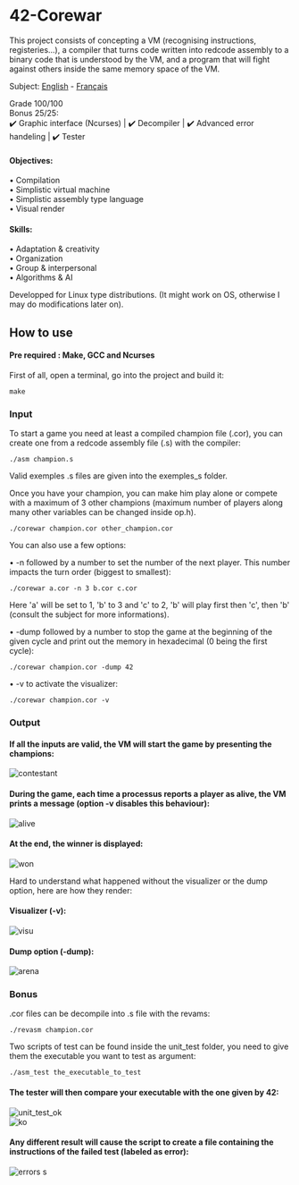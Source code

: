 # 42-Corewar
This project consists of concepting a VM (recognising instructions, registeries...), a compiler that turns code written into redcode assembly to a binary code that is understood by the VM, and a program that will fight against others inside the same memory space of the VM. 

Subject: [English](https://github.com/ssfar/42-Subjects.pdf/blob/master/corewar.en.pdf) - [Français](https://github.com/ssfar/42-Subjects.pdf/blob/master/corewar.fr.pdf)

Grade 100/100  
Bonus 25/25:  
 :heavy_check_mark: Graphic interface (Ncurses) | :heavy_check_mark: Decompiler | :heavy_check_mark: Advanced error handeling | :heavy_check_mark: Tester

#### Objectives:
• Compilation   
• Simplistic virtual machine  
• Simplistic assembly type language  
• Visual render  

#### Skills:
• Adaptation & creativity  
• Organization  
• Group & interpersonal  
• Algorithms & AI  

Developped for Linux type distributions.
(It might work on OS, otherwise I may do modifications later on).

## How to use

#### Pre required : Make, GCC and Ncurses

First of all, open a terminal, go into the project and build it:   
```  
make
```

### Input

To start a game you need at least a compiled champion file (.cor), you can create one from a redcode assembly file (.s) with the compiler:
```  
./asm champion.s
```
Valid exemples .s files are given into the exemples_s folder.  

Once you have your champion, you can make him play alone or compete with a maximum of 3 other champions (maximum number of players along many other variables can be changed inside op.h).
```  
./corewar champion.cor other_champion.cor
```
You can also use a few options:

• -n followed by a number to set the number of the next player. 
This number impacts the turn order (biggest to smallest):
```  
./corewar a.cor -n 3 b.cor c.cor
```
Here 'a' will be set to 1, 'b' to 3 and 'c' to 2, 'b' will play first then 'c', then 'b' (consult the subject for more informations).  

• -dump followed by a number to stop the game at the beginning of the given cycle and print out the memory in hexadecimal (0 being the first cycle):
```  
./corewar champion.cor -dump 42
```
• -v to activate the visualizer:
```  
./corewar champion.cor -v
```

### Output

#### If all the inputs are valid, the VM will start the game by presenting the champions:  
![contestant](https://user-images.githubusercontent.com/45463065/86416877-a3295780-bccb-11ea-8b14-2a79db1eaf83.png)  
#### During the game, each time a processus reports a player as alive, the VM prints a message (option -v disables this behaviour):  
![alive](https://user-images.githubusercontent.com/45463065/86417455-5777ad80-bccd-11ea-8fc2-725ce6e3c485.png)
#### At the end, the winner is displayed:
![won](https://user-images.githubusercontent.com/45463065/86417512-8726b580-bccd-11ea-835f-08f4b6473bbc.png)

Hard to understand what happened without the visualizer or the dump option, here are how they render:

#### Visualizer (-v):
![visu](https://user-images.githubusercontent.com/45463065/86418741-737d4e00-bcd1-11ea-9215-9f59af2b423e.png)

#### Dump option (-dump):
![arena](https://user-images.githubusercontent.com/45463065/86418186-a292c000-bccf-11ea-962a-f2c2e391c106.png)

### Bonus

.cor files can be decompile into .s file with the revams:
```  
./revasm champion.cor
```

Two scripts of test can be found inside the unit_test folder, you need to give them the executable you want to test as argument:
```  
./asm_test the_executable_to_test
```
#### The tester will then compare your executable with the one given by 42:  
![unit_test_ok](https://user-images.githubusercontent.com/45463065/86419708-539b5980-bcd4-11ea-8e6d-1679507de87b.png)  
![ko](https://user-images.githubusercontent.com/45463065/86419710-572ee080-bcd4-11ea-947f-67717ad72376.png)  


#### Any different result will cause the script to create a file containing the instructions of the failed test (labeled as error):  
![errors s](https://user-images.githubusercontent.com/45463065/86419729-6f066480-bcd4-11ea-9e0d-0c46605a6645.png)




